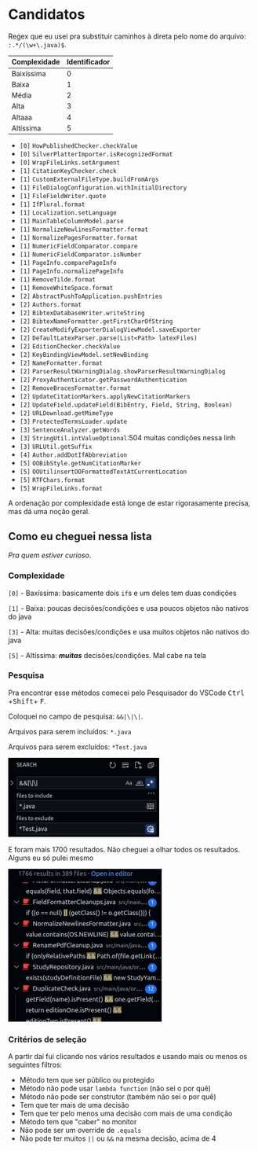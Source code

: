 # Candidatos

Regex que eu usei pra substituir caminhos à direta pelo nome do arquivo:
`:.*/(\w+\.java)$`.

| Complexidade | Identificador |
| ------------ | ------------- |
| Baixíssima   | 0             |
| Baixa        | 1             |
| Média        | 2             |
| Alta         | 3             |
| Altaaa       | 4             |
| Altíssima    | 5             |


- `[0]` `HowPublishedChecker.checkValue`
- `[0]` `SilverPlatterImporter.isRecognizedFormat`
- `[0]` `WrapFileLinks.setArgument`
- `[1]` `CitationKeyChecker.check`
- `[1]` `CustomExternalFileType.buildFromArgs`
- `[1]` `FileDialogConfiguration.withInitialDirectory`
- `[1]` `FileFieldWriter.quote`
- `[1]` `IfPlural.format`
- `[1]` `Localization.setLanguage`
- `[1]` `MainTableColumnModel.parse`
- `[1]` `NormalizeNewlinesFormatter.format`
- `[1]` `NormalizePagesFormatter.format`
- `[1]` `NumericFieldComparator.compare`
- `[1]` `NumericFieldComparator.isNumber`
- `[1]` `PageInfo.comparePageInfo`
- `[1]` `PageInfo.normalizePageInfo`
- `[1]` `RemoveTilde.format`
- `[1]` `RemoveWhiteSpace.format`
- `[2]` `AbstractPushToApplication.pushEntries`
- `[2]` `Authors.format`
- `[2]` `BibtexDatabaseWriter.writeString`
- `[2]` `BibtexNameFormatter.getFirstCharOfString`
- `[2]` `CreateModifyExporterDialogViewModel.saveExporter`
- `[2]` `DefaultLatexParser.parse(List<Path> latexFiles)`
- `[2]` `EditionChecker.checkValue`
- `[2]` `KeyBindingViewModel.setNewBinding`
- `[2]` `NameFormatter.format`
- `[2]` `ParserResultWarningDialog.showParserResultWarningDialog`
- `[2]` `ProxyAuthenticator.getPasswordAuthentication`
- `[2]` `RemoveBracesFormatter.format`
- `[2]` `UpdateCitationMarkers.applyNewCitationMarkers`
- `[2]` `UpdateField.updateField(BibEntry, Field, String, Boolean)`
- `[2]` `URLDownload.getMimeType`
- `[3]` `ProtectedTermsLoader.update`
- `[3]` `SentenceAnalyzer.getWords`
- `[3]` `StringUtil.intValueOptional`:504 muitas condições nessa linh
- `[3]` `URLUtil.getSuffix`
- `[4]` `Author.addDotIfAbbreviation`
- `[5]` `OOBibStyle.getNumCitationMarker`
- `[5]` `OOUtilinsertOOFormattedTextAtCurrentLocation`
- `[5]` `RTFChars.format`
- `[5]` `WrapFileLinks.format`

A ordenação por complexidade está longe de estar rigorasamente precisa, mas dá uma noção geral.

## Como eu cheguei nessa lista

_Pra quem estiver curioso_.

### Complexidade

`[0]` - Baxíssima: basicamente dois `if`s e um deles tem duas condições

`[1]` - Baixa: poucas decisões/condições e usa poucos objetos não nativos do java

`[3]` - Alta: muitas decisões/condições e usa muitos objetos não nativos do java

`[5]` - Altíssima: _**muitas**_ decisões/condições. Mal cabe na tela

### Pesquisa

Pra encontrar esse métodos comecei pelo Pesquisador do VSCode <kbd>Ctrl</kbd>
+<kbd>Shift</kbd>+ <kbd>F</kbd>. 

Coloquei no campo de pesquisa: `&&|\|\|`.

Arquivos para serem incluídos: `*.java`

Arquivos para serem excluídos: `*Test.java`

![Parâmetros da pesquisa](./code-search-params.png)

E foram mais 1700 resultados. Não cheguei a olhar todos os
resultados. Alguns eu só pulei mesmo

![Resultados da pesquisa](./code-search-results.png)


### Critérios de seleção

A partir daí fui clicando nos vários resultados e usando mais ou menos os
seguintes filtros:

- Método tem que ser público ou protegido
- Método não pode usar `lambda function` (não sei o por quê)
- Método não pode ser construtor (também não sei o por quê)
- Tem que ter mais de uma decisão
- Tem que ter pelo menos uma decisão com mais de uma condição
- Método tem que "caber" no monitor
- Não pode ser um override de `.equals`
- Não pode ter muitos `||` ou `&&` na mesma decisão, acima de 4